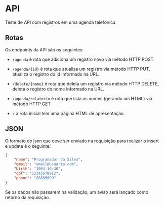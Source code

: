 # API

Teste de API com registros em uma agenda telefonica.

## Rotas

Os endpoints da API são os seguintes: 

* `/agenda` é rota que adiciona um registro novo via método HTTP POST.

* `/agenda/{id}` é rota que atualiza um registro via método HTTP PUT, atualiza o registro do id informado na URL.

* `/delete/{nome}` é rota que deleta um registro via método HTTP DELETE, deleta o registro do nome informado na URL.

* `/agenda/relatorio` é rota que lista os nomes (gerando um HTML) via método HTTP GET.

* `/` a rota inicial tem uma página HTML de apresentação.

## JSON

O formato do json que deve ser enviado na requisição para realizar o insert e update é o seguinte:

```json
{
    "name": "Programador da Silva",
    "email": "email@usuario.com",
    "birth": "1994-10-30",
    "cpf": "12345678912",
    "phone": "88889999"
}
```

Se os dados não passarem na validação, um aviso será lançado como retorno da requisição.